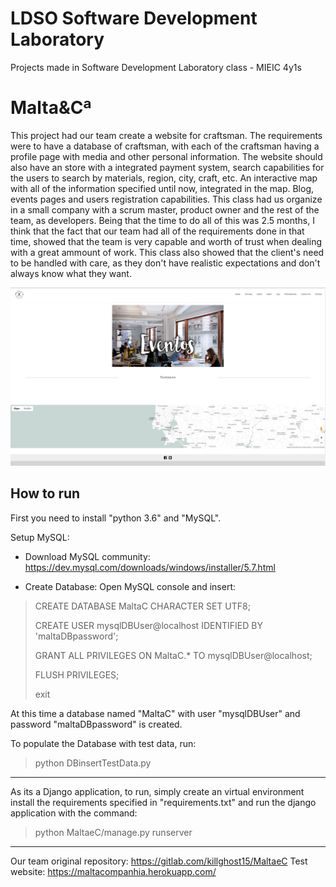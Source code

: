 # LDSO Software Development Laboratory
Projects made in Software Development Laboratory class - MIEIC 4y1s 

# Malta&Cª
This project had our team create a website for craftsman. The requirements were to have a database of craftsman, with each of the craftsman having a profile page with media and other personal information. The website should also have an store with a integrated payment system, search capabilities for the users to search by materials, region, city, craft, etc. An interactive map with all of the information specified until now, integrated in the map. Blog, events pages and users registration capabilities.
This class had us organize in a small company with a scrum master, product owner and the rest of the team, as developers. Being that the time to do all of this was 2.5 months, I think that the fact that our team had all of the requirements done in that time, showed that the team is very capable and worth of trust when dealing with a great ammount of work. This class also showed that the client's need to be handled with care, as they don't have realistic expectations and don't always know what they want.

![](Images/maltaecompanhia_home.png)

## How to run
First you need to install "python 3.6" and "MySQL".


Setup MySQL:

 - Download MySQL community:
https://dev.mysql.com/downloads/windows/installer/5.7.html

 - Create Database:
Open MySQL console and insert:
>
> CREATE DATABASE MaltaC CHARACTER SET UTF8;
>
> CREATE USER mysqlDBUser@localhost IDENTIFIED BY 'maltaDBpassword';
>
> GRANT ALL PRIVILEGES ON MaltaC.* TO mysqlDBUser@localhost;
>
> FLUSH PRIVILEGES;
>
> exit

At this time a database named "MaltaC" with user "mysqlDBUser" and password "maltaDBpassword" is created.


To populate the Database with test data, run:
> python DBinsertTestData.py

<hr>

As its a Django application, to run, simply create an virtual environment install the requirements specified in "requirements.txt" and run the django application with the command:
> python MaltaeC/manage.py runserver

<hr>

Our team original repository: https://gitlab.com/killghost15/MaltaeC
Test website: https://maltacompanhia.herokuapp.com/

